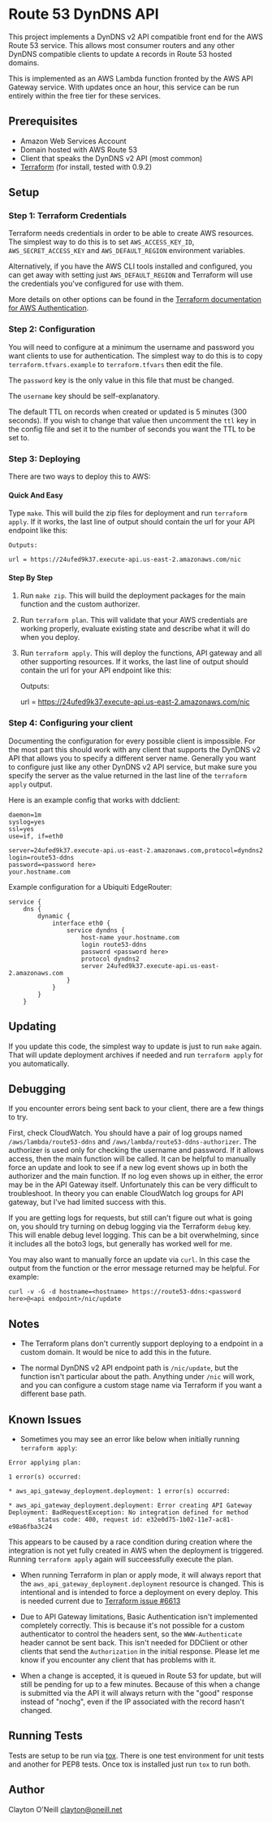 # Route 53 DynDNS API

This project implements a DynDNS v2 API compatible front end for the AWS Route
53 service.  This allows most consumer routers and any other DynDNS compatible
clients to update `A` records in Route 53 hosted domains.

This is implemented as an AWS Lambda function fronted by the AWS API Gateway
service.  With updates once an hour, this service can be run entirely within
the free tier for these services.

## Prerequisites

* Amazon Web Services Account
* Domain hosted with AWS Route 53
* Client that speaks the DynDNS v2 API (most common)
* [Terraform](https://www.terraform.io/) (for install, tested with 0.9.2)

## Setup

### Step 1: Terraform Credentials

Terraform needs credentials in order to be able to create AWS resources.  The
simplest way to do this is to set `AWS_ACCESS_KEY_ID`, `AWS_SECRET_ACCESS_KEY`
and `AWS_DEFAULT_REGION` environment variables.  

Alternatively, if you have the AWS CLI tools installed and configured, you can
get away with setting just `AWS_DEFAULT_REGION` and Terraform will use the
credentials you've configured for use with them.

More details on other options can be found in the [Terraform documentation for
AWS
Authentication](https://www.terraform.io/docs/providers/aws/#authentication).

### Step 2: Configuration

You will need to configure at a minimum the username and password you want
clients to use for authentication.  The simplest way to do this is to copy
`terraform.tfvars.example` to `terraform.tfvars` then edit the file.

The `password` key is the only value in this file that must be changed.

The `username` key should be self-explanatory.

The default TTL on records when created or updated is 5 minutes (300 seconds).
If you wish to change that value then uncomment the `ttl` key in the config
file and set it to the number of seconds you want the TTL to be set to.

### Step 3: Deploying

There are two ways to deploy this to AWS:

#### Quick And Easy

Type `make`.  This will build the zip files for deployment and run `terraform
apply`.  If it works, the last line of output should contain the url for your
API endpoint like this:

    Outputs:

    url = https://24ufed9k37.execute-api.us-east-2.amazonaws.com/nic

#### Step By Step

1. Run `make zip`.  This will build the deployment packages for the main
   function and the custom authorizer.

2. Run `terraform plan`.  This will validate that your AWS credentials are
   working properly, evaluate existing state and describe what it will do when
   you deploy.

3. Run `terraform apply`.  This will deploy the functions, API gateway and all
   other supporting resources.  If it works, the last line of output should
   contain the url for your API endpoint like this:


    Outputs:

    url = https://24ufed9k37.execute-api.us-east-2.amazonaws.com/nic

### Step 4: Configuring your client

Documenting the configuration for every possible client is impossible.  For the
most part this should work with any client that supports the DynDNS v2 API that
allows you to specify a different server name.  Generally you want to configure
just like any other DynDNS v2 API service, but make sure you specify the server
as the value returned in the last line of the `terraform apply` output.

Here is an example config that works with ddclient:

    daemon=1m
    syslog=yes
    ssl=yes
    use=if, if=eth0

    server=24ufed9k37.execute-api.us-east-2.amazonaws.com,protocol=dyndns2
    login=route53-ddns
    password=<password here>
    your.hostname.com

Example configuration for a Ubiquiti EdgeRouter:

    service {
        dns {
            dynamic {
                interface eth0 {
                    service dyndns {
                        host-name your.hostname.com
                        login route53-ddns
                        password <password here>
                        protocol dyndns2
                        server 24ufed9k37.execute-api.us-east-2.amazonaws.com
                    }
                }
            }
        }
    
## Updating

If you update this code, the simplest way to update is just to run `make`
again.  That will update deployment archives if needed and run `terraform
apply` for you automatically.

## Debugging

If you encounter errors being sent back to your client, there are a few things
to try.

First, check CloudWatch.  You should have a pair of log groups named
`/aws/lambda/route53-ddns` and `/aws/lambda/route53-ddns-authorizer`.  The
authorizer is used only for checking the username and password.  If it allows
access, then the main function will be called.  It can be helpful to manually
force an update and look to see if a new log event shows up in both the
authorizer and the main function.  If no log even shows up in either, the error
may be in the API Gateway itself.  Unfortunately this can be very difficult to
troubleshoot.  In theory you can enable CloudWatch log groups for API gateway,
but I've had limited success with this.

If you are getting logs for requests, but still can't figure out what is going
on, you should try turning on debug logging via the Terraform `debug` key.
This will enable debug level logging.  This can be a bit overwhelming, since it
includes all the boto3 logs, but generally has worked well for me.

You may also want to manually force an update via `curl`.  In this case the
output from the function or the error message returned may be helpful.  For
example:

    curl -v -G -d hostname=<hostname> https://route53-ddns:<password here>@<api endpoint>/nic/update

## Notes

* The Terraform plans don't currently support deploying to a endpoint in a
  custom domain.  It would be nice to add this in the future.

* The normal DynDNS v2 API endpoint path is `/nic/update`, but the function
  isn't particular about the path.  Anything under `/nic` will work, and you
  can configure a custom stage name via Terraform if you want a different base
  path.

## Known Issues

* Sometimes you may see an error like below when initially running `terraform apply`:

```
Error applying plan:

1 error(s) occurred:

* aws_api_gateway_deployment.deployment: 1 error(s) occurred:

* aws_api_gateway_deployment.deployment: Error creating API Gateway Deployment: BadRequestException: No integration defined for method
        status code: 400, request id: e32e0d75-1b02-11e7-ac81-e98a6fba3c24
```
This appears to be caused by a race condition during creation where the
integration is not yet fully created in AWS when the deployment is triggered.
Running `terraform apply` again will succeessfully execute the plan.

* When running Terraform in plan or apply mode, it will always report that the
  `aws_api_gateway_deployment.deployment` resource is changed.  This is
  intentional and is intended to force a deployment on every deploy.  This is
  needed current due to [Terraform issue
  #6613](https://github.com/hashicorp/terraform/issues/6613)

* Due to API Gateway limitations, Basic Authentication isn't implemented
  completely correctly.  This is because it's not possible for a custom
  authenticator to control the headers sent, so the `WWW-Authenticate` header
  cannot be sent back.  This isn't needed for DDClient or other clients that
  send the `Authorization` in the initial response.  Please let me know if you
  encounter any client that has problems with it.

* When a change is accepted, it is queued in Route 53 for update, but will
  still be pending for up to a few minutes.  Because of this when a change is
  submitted via the API it will always return with the "good" response instead
  of "nochg", even if the IP associated with the record hasn't changed.

## Running Tests

Tests are setup to be run via [tox](https://pypi.python.org/pypi/tox).  There
is one test environment for unit tests and another for PEP8 tests.  Once tox is
installed just run `tox` to run both.

## Author

Clayton O'Neill 
<clayton@oneill.net>

